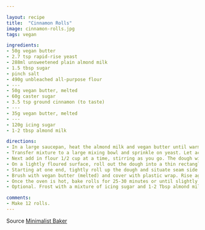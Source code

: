 ```yaml
---

layout: recipe
title:  "Cinnamon Rolls"
image: cinnamon-rolls.jpg
tags: vegan

ingredients:
- 50g vegan butter
- 2.7 tsp rapid-rise yeast
- 288ml unsweetened plain almond milk
- 1.5 tbsp sugar
- pinch salt
- 490g unbleached all-purpose flour
- ---
- 50g vegan butter, melted
- 60g caster sugar
- 3.5 tsp ground cinnamon (to taste)
- ---
- 35g vegan butter, melted
- ---
- 120g icing sugar
- 1-2 tbsp almond milk

directions:
- In a large saucepan, heat the almond milk and vegan butter until warm and melted, never reaching boiling. Remove from heat and let cool to 43C or the temperature of bath water. It should be warm but not too hot or it will kill the yeast.
- Transfer mixture to a large mixing bowl and sprinkle on yeast. Let activate for 10 minutes. Then add the sugar and the salt and stir.
- Next add in flour 1/2 cup at a time, stirring as you go. The dough will be sticky. When it is too thick to stir, transfer to a lightly floured surface and knead for a minute or so until it forms a loose ball (be careful not to overmix). Rinse your mixing bowl out, coat it with oil, and add your dough ball back in. Cover with plastic wrap and set in a warm place to rise for about 1 hour, or until doubled in size.
- On a lightly floured surface, roll out the dough into a thin rectangle. Brush with melted vegan butter and top with sugar and desired amount of cinnamon.
- Starting at one end, tightly roll up the dough and situate seam side down. Then with a serrated knife or a string of floss, cut the dough into 1.5 - 2 inch sections and position in a well-buttered 8x8 inch square or comparable sized round pan. 
- Brush with vegan butter (melted) and cover with plastic wrap. Rise again in a warm place until the size you want. Preheat oven to 175 C.
- Once the oven is hot, bake rolls for 25-30 minutes or until slightly golden brown. Let cool for a few minutes and then serve immediately.
- Optional. Frost with a mixture of icing sugar and 1-2 Tbsp almond milk.

comments: 
- Make 12 rolls.
---
```


Source [Minimalist Baker](https://minimalistbaker.com/the-worlds-easiest-cinnamon-rolls/)